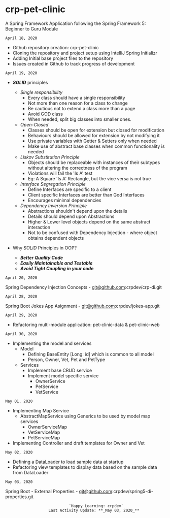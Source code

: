 # crp-pet-clinic
A Spring Framework Application following the Spring Framework 5: Beginner to Guru Module

`April 18, 2020`

- Github repository creation: crp-pet-clinic 
- Cloning the repository and project setup using IntelliJ Spring Initializr
- Adding Initial base project files to the repository
- Issues created in Github to track progress of development

`April 19, 2020`

- **_SOLID_** principles
    - _Single responsibility_
        - Every class should have a single responsibility
        - Not more than one reason for a class to change
        - Be cautious not to extend a class more than a page
        - Avoid GOD class
        - When needed, split big classes into smaller ones.
    - _Open-Closed_
        - Classes should be open for extension but closed for modification
        - Behaviours should be allowed for extension by not modifying it
        - Use private variables with Getter & Setters only when needed
        - Make use of abstract base classes when common functionality is needed
    - _Liskov Substitution Principle_
        - Objects should be replaceable with instances of their subtypes without altering the correctness of the program
        - Violations will fail the 'Is A' test
        - Eg: A Square 'Is A' Rectangle, but the vice versa is not true
    - _Interface Segregation Principle_
        - Define Interfaces are specific to a client
        - Client specific Interfaces are better than God Interfaces
        - Encourages minimal dependencies
    - _Dependency Inversion Principle_
        - Abstractions shouldn't depend upon the details
        - Details should depend upon Abstractions
        - Higher & Lower level objects depend on the same abstract interaction
        - Not to be confused with Dependency Injection - where object obtains dependent objects

- Why _SOLID_ Principles in OOP?
    - **_Better Quality Code_**
    - **_Easily Maintainable and Testable_**
    - **_Avoid Tight Coupling in your code_**
    

`April 20, 2020` 

Spring Dependency Injection Concepts - git@github.com:crpdev/crp-di.git

`April 28, 2020`

Spring Boot Jokes App Asignment - git@github.com:crpdev/jokes-app.git

`April 29, 2020`

- Refactoring multi-module application: pet-clinic-data & pet-clinic-web

`April 30, 2020`

- Implementing the model and services
    - Model
        - Defining BaseEntity [Long: id] which is common to all model
        - Person, Owner, Vet, Pet and PetType
    - Services
        - Implement base CRUD service
        - Implement model specific service
            - OwnerService
            - PetService
            - VetService
            
`May 01, 2020`
            
- Implementing Map Service
    - AbstractMapService using Generics to be used by model map services
        - OwnerServiceMap
        - VetServiceMap
        - PetServiceMap
- Implementing Controller and draft templates for Owner and Vet

`May 02, 2020`

- Defining a DataLoader to load sample data at startup
- Refactoring view templates to display data based on the sample data from DataLoader

`May 03, 2020`

Spring Boot - External Properties - git@github.com:crpdev/spring5-di-properties.git
    
                                `Happy Learning: crpdev`
                       Last Activity Update: **_May 03, 2020_**
